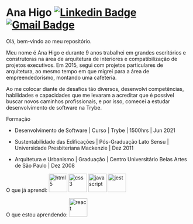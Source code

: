 # Ana Higo [![Linkedin Badge](https://img.shields.io/badge/-anahigo-blue?style=flat-square&logo=Linkedin&logoColor=white&link=https://www.linkedin.com/in/ana-higo/)](https://www.linkedin.com/in/ana-higo/) [![Gmail Badge](https://img.shields.io/badge/-anacris.higo@gmail.com-c14438?style=flat-square&logo=Gmail&logoColor=white&link=mailto:anacris.higo@gmail.com)](mailto:anacris.higo@gmail.com)

Olá, bem-vindo ao meu repositório.

Meu nome é Ana Higo e durante 9 anos trabalhei em grandes escritórios e construtoras na área de arquitetura de interiores e compatibilização de projetos executivos. Em 2015, segui com projetos particulares de arquitetura, ao mesmo tempo em que migrei para a área de empreendedorismo, montando uma cafeteria.

Ao me colocar diante de desafios tão diversos, desenvolvi competências, habilidades e capacidades que me levaram a acreditar que é possível buscar novos caminhos profissionais, e por isso, comecei a estudar desenvolvimento de software na Trybe.

Formação
- Desenvolvimento de Software | Curso | Trybe | 1500hrs | Jun 2021

- Sustentabilidade das Edificações | Pós-Graduação Lato Sensu | Universidade Presbiteriana Mackenzie | Dez 2011

- Arquitetura e Urbanismo | Graduação | Centro Universitário Belas Artes de São Paulo | Dez 2008

O que já aprendi:
<img title="HTML5" src="https://devicons.github.io/devicon/devicon.git/icons/html5/html5-original-wordmark.svg" alt="html5" width="50" height="50"/>
<img title="CSS3" src="https://devicons.github.io/devicon/devicon.git/icons/css3/css3-original-wordmark.svg" alt="css3" width="50" height="50"/> 
<img title="Javascript" src="https://devicons.github.io/devicon/devicon.git/icons/javascript/javascript-original.svg" alt="javascript" width="50" height="50"/> 
<img title="Jest" src="https://www.learnstorybook.com/intro-to-storybook/logo-jest.png" alt="jest" width="50" height="50" />

O que estou aprendendo:
<img title="ReactJS" src="https://devicons.github.io/devicon/devicon.git/icons/react/react-original-wordmark.svg" alt="react" width="50" height="50"/> 
